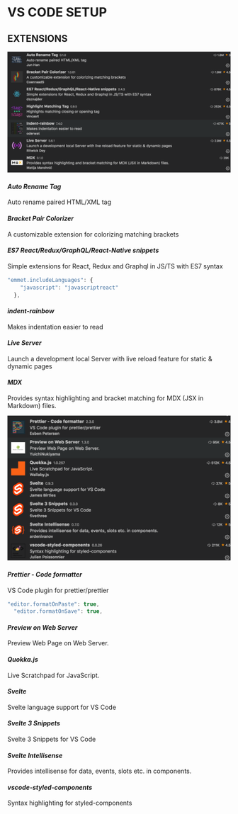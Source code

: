 # VS CODE SETUP

## EXTENSIONS

![alt text](./1-ext.png)

#### _Auto Rename Tag_

Auto rename paired HTML/XML tag

#### _Bracket Pair Colorizer_

A customizable extension for colorizing matching brackets

#### _ES7 React/Redux/GraphQL/React-Native snippets_

Simple extensions for React, Redux and Graphql in JS/TS with ES7 syntax

```javascript
"emmet.includeLanguages": {
    "javascript": "javascriptreact"
  },
```

#### _indent-rainbow_

Makes indentation easier to read

#### _Live Server_

Launch a development local Server with live reload feature for static & dynamic pages

#### _MDX_

Provides syntax highlighting and bracket matching for MDX (JSX in Markdown) files.

![alt text](./2-ext.png)

#### _Prettier - Code formatter_

VS Code plugin for prettier/prettier

```javascript
"editor.formatOnPaste": true,
  "editor.formatOnSave": true,
```

#### _Preview on Web Server_

Preview Web Page on Web Server.

#### _Quokka.js_

Live Scratchpad for JavaScript.

#### _Svelte_

Svelte language support for VS Code

#### _Svelte 3 Snippets_

Svelte 3 Snippets for VS Code

#### _Svelte Intellisense_

Provides intellisense for data, events, slots etc. in components.

#### _vscode-styled-components_

Syntax highlighting for styled-components


